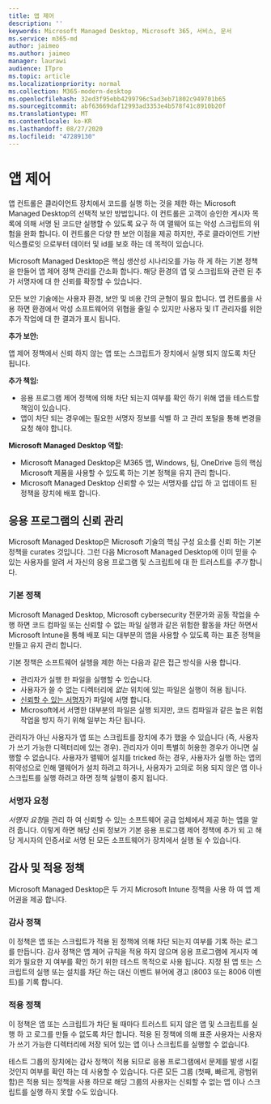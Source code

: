 ```yaml
---
title: 앱 제어
description: ''
keywords: Microsoft Managed Desktop, Microsoft 365, 서비스, 문서
ms.service: m365-md
author: jaimeo
ms.author: jaimeo
manager: laurawi
audience: ITpro
ms.topic: article
ms.localizationpriority: normal
ms.collection: M365-modern-desktop
ms.openlocfilehash: 32ed3f95ebb4299796c5ad3eb71802c949701b65
ms.sourcegitcommit: abf63669daf12993ad3353e4b578f41c8910b20f
ms.translationtype: MT
ms.contentlocale: ko-KR
ms.lasthandoff: 08/27/2020
ms.locfileid: "47289130"
---
```

# <a name="app-control"></a>앱 제어

앱 컨트롤은 클라이언트 장치에서 코드를 실행 하는 것을 제한 하는 Microsoft Managed Desktop의 선택적 보안 방법입니다. 이 컨트롤은 고객이 승인한 게시자 목록에 의해 서명 된 코드만 실행할 수 있도록 요구 하 여 맬웨어 또는 악성 스크립트의 위험을 완화 합니다. 이 컨트롤은 다양 한 보안 이점을 제공 하지만, 주로 클라이언트 기반 익스플로잇 으로부터 데이터 및 id를 보호 하는 데 목적이 있습니다.

Microsoft Managed Desktop은 핵심 생산성 시나리오를 가능 하 게 하는 기본 정책을 만들어 앱 제어 정책 관리를 간소화 합니다. 해당 환경의 앱 및 스크립트와 관련 된 추가 서명자에 대 한 신뢰를 확장할 수 있습니다. 


모든 보안 기술에는 사용자 환경, 보안 및 비용 간의 균형이 필요 합니다. 앱 컨트롤을 사용 하면 환경에서 악성 소프트웨어의 위협을 줄일 수 있지만 사용자 및 IT 관리자를 위한 추가 작업에 대 한 결과가 표시 됩니다.

**추가 보안:**

앱 제어 정책에서 신뢰 하지 않는 앱 또는 스크립트가 장치에서 실행 되지 않도록 차단 됩니다.

**추가 책임:**

- 응용 프로그램 제어 정책에 의해 차단 되는지 여부를 확인 하기 위해 앱을 테스트할 책임이 있습니다.
- 앱이 차단 되는 경우에는 필요한 서명자 정보를 식별 하 고 관리 포털을 통해 변경을 요청 해야 합니다.

**Microsoft Managed Desktop 역할:**

- Microsoft Managed Desktop은 M365 앱, Windows, 팀, OneDrive 등의 핵심 Microsoft 제품을 사용할 수 있도록 하는 기본 정책을 유지 관리 합니다.
- Microsoft Managed Desktop 신뢰할 수 있는 서명자를 삽입 하 고 업데이트 된 정책을 장치에 배포 합니다.


## <a name="managing-trust-in-applications"></a>응용 프로그램의 신뢰 관리

Microsoft Managed Desktop은 Microsoft 기술의 핵심 구성 요소를 신뢰 하는 기본 정책을 curates 것입니다. 그런 다음 Microsoft Managed Desktop에 이미 믿을 수 있는 사용자를 알려 서 자신의 응용 프로그램 및 스크립트에 대 한 트러스트를 *추가* 합니다.

### <a name="base-policy"></a>기본 정책

Microsoft Managed Desktop, Microsoft cybersecurity 전문가와 공동 작업을 수행 하면 코드 컴파일 또는 신뢰할 수 없는 파일 실행과 같은 위험한 활동을 차단 하면서 Microsoft Intune을 통해 배포 되는 대부분의 앱을 사용할 수 있도록 하는 표준 정책을 만들고 유지 관리 합니다.

기본 정책은 소프트웨어 실행을 제한 하는 다음과 같은 접근 방식을 사용 합니다.

- 관리자가 실행 한 파일을 실행할 수 있습니다.
- 사용자가 쓸 수 없는 디렉터리에 *없는* 위치에 있는 파일은 실행이 허용 됩니다.
- [신뢰할 수 있는 서명자](#signer-requests)가 파일에 서명 합니다.
- Microsoft에서 서명한 대부분의 파일은 실행 되지만, 코드 컴파일과 같은 높은 위험 작업을 방지 하기 위해 일부는 차단 됩니다.


관리자가 아닌 사용자가 앱 또는 스크립트를 장치에 추가 했을 수 있습니다 (즉, 사용자가 쓰기 가능한 디렉터리에 있는 경우). 관리자가 이미 특별히 허용한 경우가 아니면 실행할 수 없습니다. 사용자가 맬웨어 설치를 tricked 하는 경우, 사용자가 실행 하는 앱의 취약성으로 인해 맬웨어가 설치 하려고 하거나, 사용자가 고의로 허용 되지 않은 앱 이나 스크립트를 실행 하려고 하면 정책 실행이 중지 됩니다.

### <a name="signer-requests"></a>서명자 요청

*서명자 요청*을 관리 하 여 신뢰할 수 있는 소프트웨어 공급 업체에서 제공 하는 앱을 알려 줍니다. 이렇게 하면 해당 신뢰 정보가 기본 응용 프로그램 제어 정책에 추가 되 고 해당 게시자의 인증서로 서명 된 모든 소프트웨어가 장치에서 실행 될 수 있습니다.

## <a name="audit-and-enforced-policies"></a>감사 및 적용 정책

Microsoft Managed Desktop은 두 가지 Microsoft Intune 정책을 사용 하 여 앱 제어권을 제공 합니다.

### <a name="audit-policy"></a>감사 정책
이 정책은 앱 또는 스크립트가 적용 된 정책에 의해 차단 되는지 여부를 기록 하는 로그를 만듭니다. 감사 정책은 앱 제어 규칙을 적용 하지 않으며 응용 프로그램에 게시자 예외가 필요한 지 여부를 확인 하기 위한 테스트 목적으로 사용 됩니다. 지정 된 앱 또는 스크립트의 실행 또는 설치를 차단 하는 대신 이벤트 뷰어에 경고 (8003 또는 8006 이벤트)를 기록 합니다.

### <a name="enforced-policy"></a>적용 정책
이 정책은 앱 또는 스크립트가 차단 될 때마다 트러스트 되지 않은 앱 및 스크립트를 실행 하 고 로그를 만들 수 없도록 차단 합니다. 적용 된 정책에 의해 표준 사용자는 사용자가 쓰기 가능한 디렉터리에 저장 되어 있는 앱 이나 스크립트를 실행할 수 없습니다.

테스트 그룹의 장치에는 감사 정책이 적용 되므로 응용 프로그램에서 문제를 발생 시킬 것인지 여부를 확인 하는 데 사용할 수 있습니다. 다른 모든 그룹 (첫째, 빠르게, 광범위 함)은 적용 되는 정책을 사용 하므로 해당 그룹의 사용자는 신뢰할 수 없는 앱 이나 스크립트를 실행 하지 못할 수도 있습니다.







